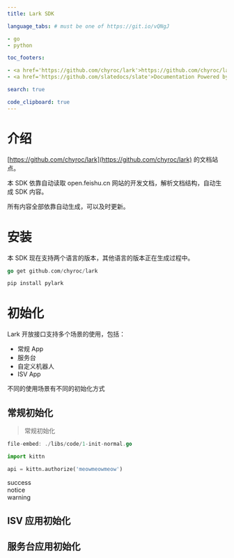 ```yaml
---
title: Lark SDK

language_tabs: # must be one of https://git.io/vQNgJ

- go
- python

toc_footers:

- <a href='https://github.com/chyroc/lark'>https://github.com/chyroc/lark</a>
- <a href='https://github.com/slatedocs/slate'>Documentation Powered by Slate</a>

search: true

code_clipboard: true
---
```


# 介绍

[https://github.com/chyroc/lark](https://github.com/chyroc/lark) 的文档站点。

本 SDK 依靠自动读取 open.feishu.cn 网站的开发文档，解析文档结构，自动生成 SDK 内容。

所有内容全部依靠自动生成，可以及时更新。

# 安装

本 SDK 现在支持两个语言的版本，其他语言的版本正在生成过程中。

```go
go get github.com/chyroc/lark
```

```python
pip install pylark
```

# 初始化

Lark 开放接口支持多个场景的使用，包括：

- 常规 App
- 服务台
- 自定义机器人
- ISV App

不同的使用场景有不同的初始化方式

## 常规初始化

> 常规初始化

```go
file-embed: ./libs/code/1-init-normal.go
```

```python
import kittn

api = kittn.authorize('meowmeowmeow')
```

<aside class="success">
success
</aside>

<aside class="notice">
notice
</aside>

<aside class="warning">
warning
</aside>

## ISV 应用初始化

## 服务台应用初始化

